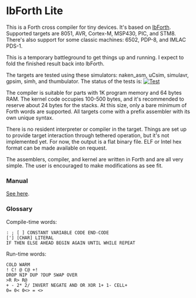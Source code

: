# lbForth Lite

This is a Forth cross compiler for tiny devices.  It's based on
[lbForth](http://github.com/larsbrinkhoff/lbForth).  Supported targets
are 8051, AVR, Cortex-M, MSP430, PIC, and STM8.  There's also support
for some classic machines: 6502, PDP-8, and IMLAC PDS-1.

This is a temporary battleground to get things up and running.  I
expect to fold the finished result back into lbForth.

The targets are tested using these simulators: naken_asm, uCsim,
simulavr, gpsim, simh, and thumbulator.  The status of the tests is:
[![Test](https://travis-ci.org/larsbrinkhoff/xForth.svg?branch=master)](https://travis-ci.org/larsbrinkhoff/xForth)

The compiler is suitable for parts with 1K program memory and 64 bytes
RAM.  The kernel code occupies 100-500 bytes, and it's recommended to
reserve about 24 bytes for the stacks.  At this size, only a bare
minimum of Forth words are supported.  All targets come with a prefix
assembler with its own unique syntax.

There is no resident interpreter or compiler in the target.  Things
are set up to provide target interaction through tethered operation,
but it's not implemented yet.  For now, the output is a flat binary
file.  ELF or Intel hex format can be made available on request.

The assemblers, compiler, and kernel are written in Forth and are all
very simple.  The user is encouraged to make modifications as see fit.

### Manual

[See here](doc/manual.md).

### Glossary 
 
Compile-time words:

    : ; [ ] CONSTANT VARIABLE CODE END-CODE
    ['] [CHAR] LITERAL
    IF THEN ELSE AHEAD BEGIN AGAIN UNTIL WHILE REPEAT

Run-time words:

    COLD WARM
    ! C! @ C@ +!
    DROP NIP DUP ?DUP SWAP OVER
    >R R> R@
    + - 2* 2/ INVERT NEGATE AND OR XOR 1+ 1- CELL+
    0= 0< 0<> = <>
